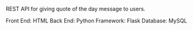 
REST API for giving quote of the day message to users.

Front End: HTML
Back End: Python
Framework: Flask
Database: MySQL
